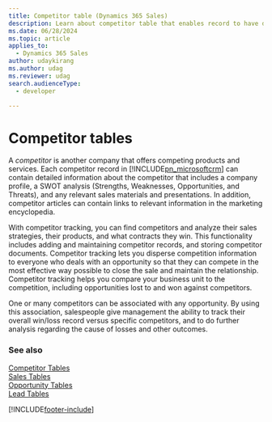 ```yaml
---
title: Competitor table (Dynamics 365 Sales)
description: Learn about competitor table that enables record to have details, such as company profile, SWOT analysis, presentations, materials of the competitor. Using this table you can do complete analysis of the competitor company.
ms.date: 06/28/2024
ms.topic: article
applies_to: 
  - Dynamics 365 Sales
author: udaykirang
ms.author: udag
ms.reviewer: udag
search.audienceType: 
  - developer

---
```

# Competitor tables

A *competitor* is another company that offers competing products and services. Each competitor record in [!INCLUDE[pn_microsoftcrm](../../includes/pn-microsoftcrm.md)] can contain detailed information about the competitor that includes a company profile, a SWOT analysis (Strengths, Weaknesses, Opportunities, and Threats), and any relevant sales materials and presentations. In addition, competitor articles can contain links to relevant information in the marketing encyclopedia.  
  
 With competitor tracking, you can find competitors and analyze their sales strategies, their products, and what contracts they win. This functionality includes adding and maintaining competitor records, and storing competitor documents. Competitor tracking lets you disperse competition information to everyone who deals with an opportunity so that they can compete in the most effective way possible to close the sale and maintain the relationship. Competitor tracking helps you compare your business unit to the competition, including opportunities lost to and won against competitors.  
  
 One or many competitors can be associated with any opportunity. By using this association, salespeople give management the ability to track their overall win/loss record versus specific competitors, and to do further analysis regarding the cause of losses and other outcomes.  
  
### See also  
 [Competitor Tables](entities/competitor.md)   
 [Sales Tables](sales-entities-lead-opportunity-competitor-quote-order-invoice.md)   
 [Opportunity Tables](opportunity-entities.md)   
 [Lead Tables](lead-entity.md)

[!INCLUDE[footer-include](../../includes/footer-banner.md)]
